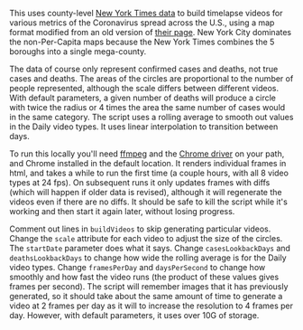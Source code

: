 This uses county-level [New York Times data](https://github.com/nytimes/covid-19-data) to build timelapse videos for various metrics of the Coronavirus spread across the U.S., using a map format modified from an old version of [their page](https://www.nytimes.com/interactive/2020/us/coronavirus-us-cases.html). New York City dominates the non-Per-Capita maps because the New York Times combines the 5 boroughs into a single mega-county.

The data of course only represent confirmed cases and deaths, not true cases and deaths. The areas of the circles are proportional to the number of people represented, although the scale differs between different videos. With default parameters, a given number of deaths will produce a circle with twice the radius or 4 times the area the same number of cases would in the same category. The script uses a rolling average to smooth out values in the Daily video types. It uses linear interpolation to transition between days.

To run this locally you'll need [ffmpeg](https://www.ffmpeg.org/download.html) and the [Chrome driver](https://chromedriver.chromium.org/downloads) on your path, and Chrome installed in the default location. It renders individual frames in html, and takes a while to run the first time (a couple hours, with all 8 video types at 24 fps). On subsequent runs it only updates frames with diffs (which will happen if older data is revised), although it will regenerate the videos even if there are no diffs. It should be safe to kill the script while it's working and then start it again later, without losing progress.

Comment out lines in `buildVideos` to skip generating particular videos. Change the `scale` attribute for each video to adjust the size of the circles. The `startDate` parameter does what it says. Change `casesLookbackDays` and `deathsLookbackDays` to change how wide the rolling average is for the Daily video types. Change `framesPerDay` and `daysPerSecond` to change how smoothly and how fast the video runs (the product of these values gives frames per second). The script will remember images that it has previously generated, so it should take about the same amount of time to generate a video at 2 frames per day as it will to increase the resolution to 4 frames per day. However, with default parameters, it uses over 10G of storage.